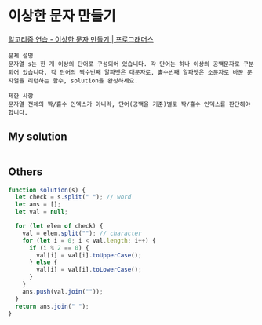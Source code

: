 # 이상한 문자 만들기

[알고리즘 연습 - 이상한 문자 만들기 | 프로그래머스](https://programmers.co.kr/learn/courses/30/lessons/12930?language=javascript)

```
문제 설명
문자열 s는 한 개 이상의 단어로 구성되어 있습니다. 각 단어는 하나 이상의 공백문자로 구분되어 있습니다. 각 단어의 짝수번째 알파벳은 대문자로, 홀수번째 알파벳은 소문자로 바꾼 문자열을 리턴하는 함수, solution을 완성하세요.

제한 사항
문자열 전체의 짝/홀수 인덱스가 아니라, 단어(공백을 기준)별로 짝/홀수 인덱스를 판단해야합니다.
```

## My solution

```javascript
```

## Others

```javascript
function solution(s) {
  let check = s.split(" "); // word
  let ans = [];
  let val = null;

  for (let elem of check) {
    val = elem.split(""); // character
    for (let i = 0; i < val.length; i++) {
      if (i % 2 == 0) {
        val[i] = val[i].toUpperCase();
      } else {
        val[i] = val[i].toLowerCase();
      }
    }
    ans.push(val.join(""));
  }
  return ans.join(" ");
}
```
